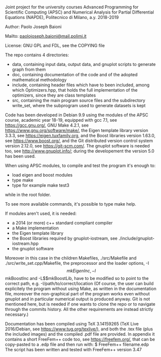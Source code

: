 Joint project for the university courses Advanced Programming for
Scientific Computing (APSC) and Numerical Analysis for Partial
Differential Equations (NAPDE), Politecnico di Milano, a.y. 2018-2019

Author: Paolo Joseph Baioni

Mailto: paolojoseph.baioni@mail.polimi.it

License: GNU GPL and FDL, see the COPYING file


The repo contains 4 directories:
 - data, containing input data, output data, and gnuplot scripts to
   generate graph from them
 - doc, containing documentation of the code and of the adopted
   mathematical methodology
 - include, containing header files which have to been included,
   among which Optimizers.hpp, that holds the full implementation
   of the optimizers, since they are class templates
 - src, containing the main program source files and the subdirectory
   write_set, where the subprogram used to generate datasets is kept
   

Code has been developed in Debian 9.9 using the modules of the APSC course, 
academic year 18-19, equipped with gcc 7.1, see https://gcc.gnu.org/, 
GNU Make 4.2.1, see https://www.gnu.org/software/make/, the Eigen template 
library version 3.3.3, see https://eigen.tuxfamily.org, and the Boost libraries
version 1.63.0, see https://www.boost.org/, and the Git distributed version 
control system version 2.12.0, see https://git-scm.com/.
The gnuplot software is needed too, see http://www.gnuplot.info/; 
during the developement the version 5.0 has been used.


When using APSC modules, to compile and test the program it's enough to:
 - load eigen and boost modules
 - type make
 - type for example make test3

while in the root folder.

To see more available commands, it's possible to type make help.


If modules aren't used, it is needed: 
  - a 2014 (or more) c++ standard compliant compiler
  - a Make implementation
  - the Eigen template library
  - the Boost libraries required by gnuplot-iostream, 
    see ./include/gnuplot-iostream.hpp
  - the gnuplot software

Moreover in this case in the children Makefiles, ./src/Makefile and 
./src/write_set.cpp/Makefile, the preprocessor and the loader options, 
-I$$mkEigenInc, -I$$mkBoostInc and -L$$mkBoostLib, have to be modified so
to point to the correct path, e.g. -I/path/to/correct/location
(Of course, the user can build explicitely the program without using Make,
as written in the documentation file, moreover the non-graphical part of the
program works even without gnuplot and in particular numerical output is 
produced anyway. Git is not mentioned here, but is needed if one wants to
clone the repo or to navigate through the commits history. All the other 
requirements are instead strictly necessary.)


Documentation has been compiled using TeX 3.14159265 (TeX Live 2016/Debian,
see https://www.tug.org/texlive/), and both the .tex file (plus the included
images) and the compiled .pdf file are provided.
In appendix it contains a short FreeFem++ code too, see https://freefem.org/, 
that can be copy-pasted to a .edp file and then run with:
 $ FreeFem++ filename.edp
The script has been written and tested with FreeFem++ version 3.47
